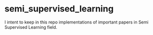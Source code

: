 # semi_supervised_learning
I intent to keep in this repo implementations of important papers in Semi Supervised Learning field.
